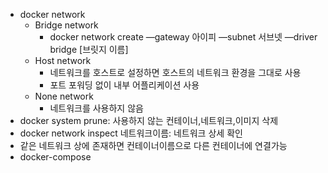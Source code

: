 - docker network
    - Bridge network
        - docker network create —gateway 아이피 —subnet 서브넷 —driver bridge [브릿지 이름]
    - Host network
        - 네트워크를 호스트로 설정하면 호스트의 네트워크 환경을 그대로 사용
        - 포트 포워딩 없이 내부 어플리케이션 사용
    - None network
        - 네트워크를 사용하지 않음
- docker system prune: 사용하지 않는 컨테이너,네트워크,이미지 삭제
- docker network inspect 네트워크이름: 네트워크 상세 확인
- 같은 네트워크 상에 존재하면 컨테이너이름으로 다른 컨테이너에 연결가능
- docker-compose
